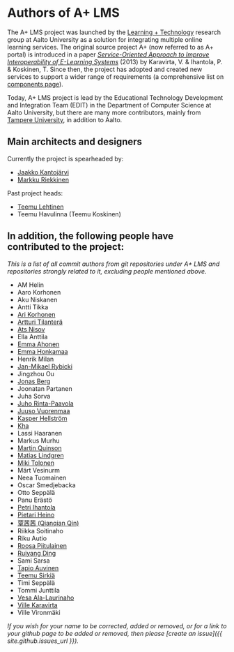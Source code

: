 # Authors of A+ LMS

The A+ LMS project was launched by the [Learning + Technology](https://research.cs.aalto.fi/LeTech/) research group at Aalto University as a solution for integrating multiple online learning services.
The original source project A+ (now referred to as A+ portal) is introduced in a paper *[Service-Oriented Approach to Improve Interoperability of E-Learning Systems](http://dx.doi.org/10.1109/ICALT.2013.105)* (2013) by Karavirta, V. & Ihantola, P. & Koskinen, T.
Since then, the project has adopted and created new services to support a wider range of requirements (a comprehensive list on [components page](/components/)).

Today, A+ LMS project is lead by the Educational Technology Development and Integration Team (EDIT) in the Department of Computer Science at Aalto University,
but there are many more contributors,
mainly from [Tampere University](https://www.tuni.fi), in addition to Aalto.

## Main architects and designers

Currently the project is spearheaded by:

* [Jaakko Kantojärvi](https://github.com/raphendyr)
* [Markku Riekkinen](https://github.com/Mankro)

Past project heads:

* [Teemu Lehtinen](https://github.com/teemulehtinen)
* Teemu Havulinna (Teemu Koskinen)

## In addition, the following people have contributed to the project:

*This is a list of all commit authors from git repositories under A+ LMS and repositories strongly related to it, excluding people mentioned above.*

[start-of-contributors]: # (Following list is updated by a script, thus manual edits do not persist)

* AM Helin
* Aaro Korhonen
* Aku Niskanen
* Antti Tikka
* [Ari Korhonen](https://github.com/arikorhonen)
* [Artturi Tilanterä](https://github.com/atilante)
* [Ats Nisov](https://github.com/Rubinous)
* Ella Anttila
* [Emma Ahonen](https://github.com/madaian)
* [Emma Honkamaa](https://github.com/ematan)
* Henrik Milan
* [Jan-Mikael Rybicki](https://github.com/janmikaelr)
* Jingzhou Ou
* [Jonas Berg](https://github.com/MrBerg)
* Joonatan Partanen
* Juha Sorva
* [Juho Rinta-Paavola](https://github.com/jrp6)
* [Juuso Vuorenmaa](https://github.com/zunde)
* [Kasper Hellström](https://github.com/X455u)
* [Kha](https://github.com/nlhkh)
* Lassi Haaranen
* Markus Murhu
* [Martin Quinson](https://github.com/mquinson)
* [Matias Lindgren](https://github.com/matiaslindgren)
* [Miki Tolonen](https://github.com/splyysh)
* Märt Vesinurm
* Neea Tuomainen
* Oscar Smedjebacka
* Otto Seppälä
* Panu Erästö
* [Petri Ihantola](https://github.com/ihantola)
* [Pietari Heino](https://github.com/piehei)
* [覃茜茜 (Qianqian Qin)](https://github.com/QianqianQ)
* Riikka Soitinaho
* Riku Autio
* [Roosa Piitulainen](https://github.com/roosapi)
* [Ruiyang Ding](https://github.com/JohnDing1995)
* Sami Sarsa
* [Tapio Auvinen](https://github.com/tsauvine)
* [Teemu Sirkiä](https://github.com/ttsirkia)
* Timi Seppälä
* Tommi Junttila
* [Vesa Ala-Laurinaho](https://github.com/alalav1)
* [Ville Karavirta](https://github.com/vkaravir)
* Ville Vironmäki

[end-of-contributors]: # (End of automatically updated list)

*If you wish for your name to be corrected, added or removed, or for a link to your github page to be added or removed, then please [create an issue]({{ site.github.issues_url }}).*
